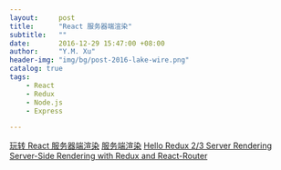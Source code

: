 ```yaml
---
layout:     post
title:      "React 服务器端渲染"
subtitle:   ""
date:       2016-12-29 15:47:00 +08:00
author:     "Y.M. Xu"
header-img: "img/bg/post-2016-lake-wire.png"
catalog: true
tags:
    - React
    - Redux
    - Node.js
    - Express

---
```


[玩转 React 服务器端渲染](https://blog.coding.net/blog/React-server-rendering)
[服务端渲染](http://cn.redux.js.org/docs/recipes/ServerRendering.html)
[Hello Redux 2/3 Server Rendering](http://mz026.logdown.com/posts/308147-hello-redux-2-3-server-rendering)
[Server-Side Rendering with Redux and React-Router](https://www.codementor.io/reactjs/tutorial/redux-server-rendering-react-router-universal-web-app)